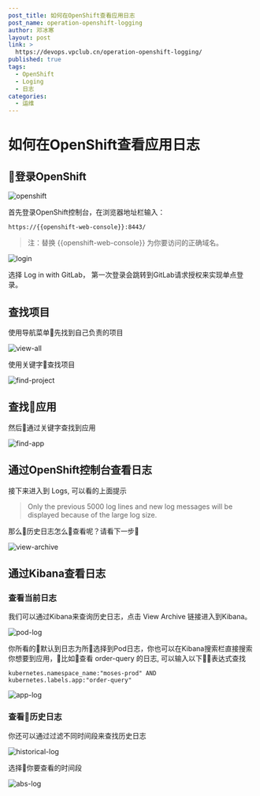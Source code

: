 ```yaml
---
post_title: 如何在OpenShift查看应用日志
post_name: operation-openshift-logging
author: 邓冰寒
layout: post
link: >
  https://devops.vpclub.cn/operation-openshift-logging/
published: true
tags:
  - OpenShift
  - Loging
  - 日志
categories:
  - 运维
---
```


# 如何在OpenShift查看应用日志

## 登录OpenShift

![openshift](/images/common/openshift-logo.png)

首先登录OpenShift控制台，在浏览器地址栏输入：

```browser
https://{{openshift-web-console}}:8443/
```

>注：替换 {{openshift-web-console}} 为你要访问的正确域名。

![login](/images/operation-openshift-logging/login-openshift.png)

选择 Log in with GitLab， 第一次登录会跳转到GitLab请求授权来实现单点登录。

## 查找项目

使用导航菜单先找到自己负责的项目

![view-all](/images/operation-openshift-logging/view-all-projects.png)

使用关键字查找项目

![find-project](/images/operation-openshift-logging/find-project.png)

## 查找应用

然后通过关键字查找到应用

![find-app](/images/operation-openshift-logging/find-app.png)

## 通过OpenShift控制台查看日志

接下来进入到 Logs, 可以看的上面提示

>Only the previous 5000 log lines and new log messages will be displayed because of the large log size.

那么历史日志怎么查看呢？请看下一步

![view-archive](/images/operation-openshift-logging/view-archive.png)

## 通过Kibana查看日志

### 查看当前日志

我们可以通过Kibana来查询历史日志，点击 View Archive 链接进入到Kibana。

![pod-log](/images/operation-openshift-logging/pod-log.png)

你所看的默认到日志为所选择到Pod日志，你也可以在Kibana搜索栏直接搜索你想要到应用，比如查看 order-query 的日志, 可以输入以下表达式查找

```browser
kubernetes.namespace_name:"moses-prod" AND kubernetes.labels.app:"order-query"
```

![app-log](/images/operation-openshift-logging/app-log.png)

### 查看历史日志

你还可以通过过滤不同时间段来查找历史日志

![historical-log](/images/operation-openshift-logging/historical-log.png)

选择你要查看的时间段

![abs-log](/images/operation-openshift-logging/historical-abs-log.png)
